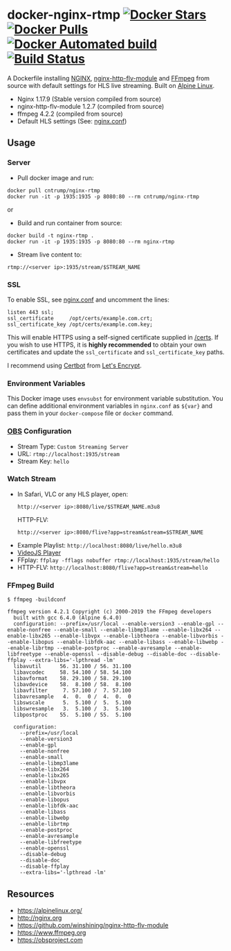 # docker-nginx-rtmp [![Docker Stars](https://img.shields.io/docker/stars/cntrump/nginx-rtmp.svg)](https://hub.docker.com/r/cntrump/nginx-rtmp/) [![Docker Pulls](https://img.shields.io/docker/pulls/cntrump/nginx-rtmp.svg)](https://hub.docker.com/r/cntrump/nginx-rtmp/) [![Docker Automated build](https://img.shields.io/docker/automated/cntrump/nginx-rtmp.svg)](https://hub.docker.com/r/cntrump/nginx-rtmp/builds/) [![Build Status](https://travis-ci.org/cntrump/docker-nginx-rtmp.svg?branch=master)](https://travis-ci.org/cntrump/nginx-rtmp)

A Dockerfile installing [NGINX](http://nginx.org), [nginx-http-flv-module](https://github.com/winshining/nginx-http-flv-module) and [FFmpeg](https://www.ffmpeg.org) from source with
default settings for HLS live streaming. Built on [Alpine Linux](https://alpinelinux.org/).

* Nginx 1.17.9 (Stable version compiled from source)
* nginx-http-flv-module 1.2.7 (compiled from source)
* ffmpeg 4.2.2 (compiled from source)
* Default HLS settings (See: [nginx.conf](nginx.conf))

## Usage

### Server
* Pull docker image and run:
```
docker pull cntrump/nginx-rtmp
docker run -it -p 1935:1935 -p 8080:80 --rm cntrump/nginx-rtmp
```
or 

* Build and run container from source:
```
docker build -t nginx-rtmp .
docker run -it -p 1935:1935 -p 8080:80 --rm nginx-rtmp
```

* Stream live content to:
```
rtmp://<server ip>:1935/stream/$STREAM_NAME
```

### SSL 
To enable SSL, see [nginx.conf](nginx.conf) and uncomment the lines:
```
listen 443 ssl;
ssl_certificate     /opt/certs/example.com.crt;
ssl_certificate_key /opt/certs/example.com.key;
```

This will enable HTTPS using a self-signed certificate supplied in [/certs](/certs). If you wish to use HTTPS, it is **highly recommended** to obtain your own certificates and update the `ssl_certificate` and `ssl_certificate_key` paths.

I recommend using [Certbot](https://certbot.eff.org/docs/install.html) from [Let's Encrypt](https://letsencrypt.org).

### Environment Variables
This Docker image uses `envsubst` for environment variable substitution. You can define additional environment variables in `nginx.conf` as `${var}` and pass them in your `docker-compose` file or `docker` command.

### [OBS](https://obsproject.com) Configuration
* Stream Type: `Custom Streaming Server`
* URL: `rtmp://localhost:1935/stream`
* Stream Key: `hello`

### Watch Stream
* In Safari, VLC or any HLS player, open:
  ```
  http://<server ip>:8080/live/$STREAM_NAME.m3u8
  ```
  HTTP-FLV:
  ```
  http://<server ip>:8080/flive?app=stream&stream=$STREAM_NAME
  ```
* Example Playlist: `http://localhost:8080/live/hello.m3u8`
* [VideoJS Player](https://video-dev.github.io/hls.js/stable/demo/?src=http%3A%2F%2Flocalhost%3A8080%2Flive%2Fhello.m3u8)
* FFplay: `ffplay -fflags nobuffer rtmp://localhost:1935/stream/hello`
* HTTP-FLV: `http://localhost:8080/flive?app=stream&stream=hello`

### FFmpeg Build
```
$ ffmpeg -buildconf

ffmpeg version 4.2.1 Copyright (c) 2000-2019 the FFmpeg developers
  built with gcc 6.4.0 (Alpine 6.4.0)
  configuration: --prefix=/usr/local --enable-version3 --enable-gpl --enable-nonfree --enable-small --enable-libmp3lame --enable-libx264 --enable-libx265 --enable-libvpx --enable-libtheora --enable-libvorbis --enable-libopus --enable-libfdk-aac --enable-libass --enable-libwebp --enable-librtmp --enable-postproc --enable-avresample --enable-libfreetype --enable-openssl --disable-debug --disable-doc --disable-ffplay --extra-libs='-lpthread -lm'
  libavutil      56. 31.100 / 56. 31.100
  libavcodec     58. 54.100 / 58. 54.100
  libavformat    58. 29.100 / 58. 29.100
  libavdevice    58.  8.100 / 58.  8.100
  libavfilter     7. 57.100 /  7. 57.100
  libavresample   4.  0.  0 /  4.  0.  0
  libswscale      5.  5.100 /  5.  5.100
  libswresample   3.  5.100 /  3.  5.100
  libpostproc    55.  5.100 / 55.  5.100

  configuration:
    --prefix=/usr/local
    --enable-version3
    --enable-gpl
    --enable-nonfree
    --enable-small
    --enable-libmp3lame
    --enable-libx264
    --enable-libx265
    --enable-libvpx
    --enable-libtheora
    --enable-libvorbis
    --enable-libopus
    --enable-libfdk-aac
    --enable-libass
    --enable-libwebp
    --enable-librtmp
    --enable-postproc
    --enable-avresample
    --enable-libfreetype
    --enable-openssl
    --disable-debug
    --disable-doc
    --disable-ffplay
    --extra-libs='-lpthread -lm'
```

## Resources
* https://alpinelinux.org/
* http://nginx.org
* https://github.com/winshining/nginx-http-flv-module
* https://www.ffmpeg.org
* https://obsproject.com
